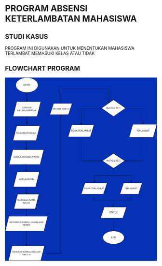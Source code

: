 # PROGRAM ABSENSI KETERLAMBATAN MAHASISWA

## STUDI KASUS
PROGRAM INI DIGUNAKAN UNTUK MENENTUKAN MAHASISWA TERLAMBAT MEMASUKI KELAS ATAU TIDAK


## FLOWCHART PROGRAM
![flowchart](gambar.png)

